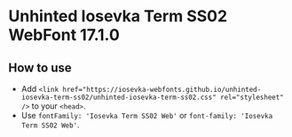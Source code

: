 # Unhinted Iosevka Term SS02 WebFont 17.1.0

## How to use

- Add `<link href="https://iosevka-webfonts.github.io/unhinted-iosevka-term-ss02/unhinted-iosevka-term-ss02.css" rel="stylesheet" />` to your `<head>`.
- Use `fontFamily: 'Iosevka Term SS02 Web'` or `font-family: 'Iosevka Term SS02 Web'`.
